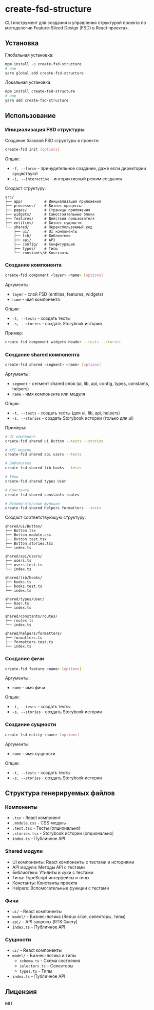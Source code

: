 # create-fsd-structure

CLI инструмент для создания и управления структурой проекта по методологии Feature-Sliced Design (FSD) в React проектах.

## Установка

Глобальная установка:
```bash
npm install -g create-fsd-structure
# или
yarn global add create-fsd-structure
```

Локальная установка:
```bash
npm install create-fsd-structure
# или
yarn add create-fsd-structure
```

## Использование

### Инициализация FSD структуры

Создание базовой FSD структуры в проекте:

```bash
create-fsd init [options]
```

Опции:
- `-f, --force` - принудительное создание, даже если директории существуют
- `-i, --interactive` - интерактивный режим создания

Создаст структуру:
```
src/
├── app/          # Инициализация приложения
├── processes/    # Бизнес-процессы
├── pages/        # Страницы приложения
├── widgets/      # Самостоятельные блоки
├── features/     # Действия пользователя
├── entities/     # Бизнес-сущности
└── shared/       # Переиспользуемый код
    ├── ui/       # UI компоненты
    ├── lib/      # Библиотеки
    ├── api/      # API
    ├── config/   # Конфигурация
    ├── types/    # Типы
    └── constants/# Константы
```

### Создание компонента

```bash
create-fsd component <layer> <name> [options]
```

Аргументы:
- `layer` - слой FSD (entities, features, widgets)
- `name` - имя компонента

Опции:
- `-t, --tests` - создать тесты
- `-s, --stories` - создать Storybook истории

Пример:
```bash
create-fsd component widgets Header --tests --stories
```

### Создание shared компонента

```bash
create-fsd shared <segment> <name> [options]
```

Аргументы:
- `segment` - сегмент shared слоя (ui, lib, api, config, types, constants, helpers)
- `name` - имя компонента или модуля

Опции:
- `-t, --tests` - создать тесты (для ui, lib, api, helpers)
- `-s, --stories` - создать Storybook истории (только для ui)

Примеры:
```bash
# UI компонент
create-fsd shared ui Button --tests --stories

# API модуль
create-fsd shared api users --tests

# Библиотека
create-fsd shared lib hooks --tests

# Типы
create-fsd shared types User

# Константы
create-fsd shared constants routes

# Вспомогательные функции
create-fsd shared helpers formatters --tests
```

Создаст соответствующую структуру:

```
shared/ui/Button/
├── Button.tsx
├── Button.module.css
├── Button.test.tsx
├── Button.stories.tsx
└── index.ts

shared/api/users/
├── users.ts
├── users.test.ts
└── index.ts

shared/lib/hooks/
├── hooks.ts
├── hooks.test.ts
└── index.ts

shared/types/User/
├── User.ts
└── index.ts

shared/constants/routes/
├── routes.ts
└── index.ts

shared/helpers/formatters/
├── formatters.ts
├── formatters.test.ts
└── index.ts
```

### Создание фичи

```bash
create-fsd feature <name> [options]
```

Аргументы:
- `name` - имя фичи

Опции:
- `-t, --tests` - создать тесты
- `-s, --stories` - создать Storybook истории

### Создание сущности

```bash
create-fsd entity <name> [options]
```

Аргументы:
- `name` - имя сущности

Опции:
- `-t, --tests` - создать тесты
- `-s, --stories` - создать Storybook истории

## Структура генерируемых файлов

### Компоненты
- `.tsx` - React компонент
- `.module.css` - CSS модуль
- `.test.tsx` - Тесты (опционально)
- `.stories.tsx` - Storybook истории (опционально)
- `index.ts` - Публичное API

### Shared модули
- UI компоненты: React компоненты с тестами и историями
- API модули: Методы API с тестами
- Библиотеки: Утилиты и хуки с тестами
- Типы: TypeScript интерфейсы и типы
- Константы: Константы проекта
- Helpers: Вспомогательные функции с тестами

### Фичи
- `ui/` - React компоненты
- `model/` - Бизнес-логика (Redux slice, селекторы, типы)
- `api/` - API запросы (RTK Query)
- `index.ts` - Публичное API

### Сущности
- `ui/` - React компоненты
- `model/` - Бизнес-логика и типы
  - `schema.ts` - Схема состояния
  - `selectors.ts` - Селекторы
  - `types.ts` - Типы
- `index.ts` - Публичное API

## Лицензия

MIT
